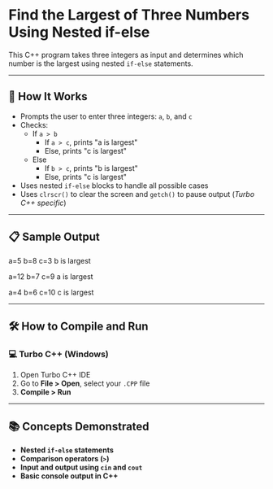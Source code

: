# Find the Largest of Three Numbers Using Nested if-else

This C++ program takes three integers as input and determines which number is the largest using nested `if-else` statements.

---

## 🚀 How It Works

- Prompts the user to enter three integers: `a`, `b`, and `c`
- Checks:
  - If `a > b`
    - If `a > c`, prints "a is largest"
    - Else, prints "c is largest"
  - Else
    - If `b > c`, prints "b is largest"
    - Else, prints "c is largest"
- Uses nested `if-else` blocks to handle all possible cases
- Uses `clrscr()` to clear the screen and `getch()` to pause output (*Turbo C++ specific*)

---

## 📋 Sample Output

a=5
b=8
c=3
b is largest

a=12
b=7
c=9
a is largest

a=4
b=6
c=10
c is largest

---

## 🛠️ How to Compile and Run

### 💻 Turbo C++ (Windows)

1. Open Turbo C++ IDE  
2. Go to **File > Open**, select your `.CPP` file  
3. **Compile > Run**

---

## 📚 Concepts Demonstrated
- **Nested `if-else` statements**
- **Comparison operators (`>`)**
- **Input and output using `cin` and `cout`**
- **Basic console output in C++**
